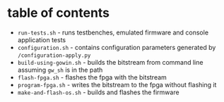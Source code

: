 # table of contents
* `run-tests.sh` - runs testbenches, emulated firmware and console application tests
* `configuration.sh` - contains configuration parameters generated by `/configuration-apply.py`
* `build-using-gowin.sh` - builds the bitstream from command line assuming `gw_sh` is in the path
* `flash-fpga.sh` - flashes the fpga with the bitstream
* `program-fpga.sh` - writes the bitstream to the fpga without flashing it
* `make-and-flash-os.sh` - builds and flashes the firmware
